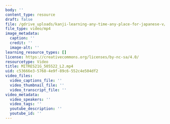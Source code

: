 ```yaml
---
body: ''
content_type: resource
draft: false
file: /gdrive_uploads/kanji-learning-any-time-any-place-for-japanese-v/1oJePAC_UjD3W95wj-_jjMpzgjDZ2uKfC/mitres21g_505s22_l2.mp4
file_type: video/mp4
image_metadata:
  caption: ''
  credit: ''
  image-alt: ''
learning_resource_types: []
license: https://creativecommons.org/licenses/by-nc-sa/4.0/
resourcetype: Video
title: MITRES21G_505S22_L2.mp4
uid: c53666e3-5768-4e9f-89c6-552c4e504df2
video_files:
  video_captions_file: ''
  video_thumbnail_file: ''
  video_transcript_file: ''
video_metadata:
  video_speakers: ''
  video_tags: ''
  youtube_description: ''
  youtube_id: ''
---
```

